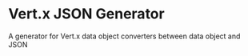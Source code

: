# Vert.x JSON Generator

A generator for Vert.x data object converters between data object and JSON
